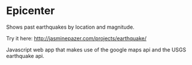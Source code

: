 # Epicenter
Shows past earthquakes by location and magnitude.

Try it here: http://jasminepazer.com/projects/earthquake/

Javascript web app that makes use of the google maps api and the USGS earthquake api.

